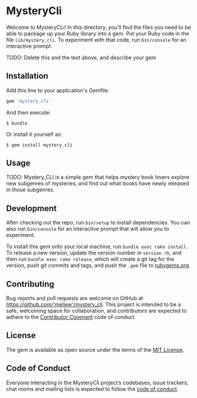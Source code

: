 # MysteryCli

Welcome to MysteryCLi! In this directory, you'll find the files you need to be able to package up your Ruby library into a gem. Put your Ruby code in the file `lib/mystery_cli`. To experiment with that code, run `bin/console` for an interactive prompt.

TODO: Delete this and the text above, and describe your gem

## Installation

Add this line to your application's Gemfile:

```ruby
gem 'mystery_cli'
```

And then execute:

    $ bundle

Or install it yourself as:

    $ gem install mystery_cli

## Usage

TODO: Mystery_CLI is a simple gem that helps mystery book lovers explore new subgenres of mysteries, and find out what books have newly released in those subgenres. 

## Development

After checking out the repo, run `bin/setup` to install dependencies. You can also run `bin/console` for an interactive prompt that will allow you to experiment.

To install this gem onto your local machine, run `bundle exec rake install`. To release a new version, update the version number in `version.rb`, and then run `bundle exec rake release`, which will create a git tag for the version, push git commits and tags, and push the `.gem` file to [rubygems.org](https://rubygems.org).

## Contributing

Bug reports and pull requests are welcome on GitHub at https://github.com/'meliew'/mystery_cli. This project is intended to be a safe, welcoming space for collaboration, and contributors are expected to adhere to the [Contributor Covenant](http://contributor-covenant.org) code of conduct.

## License

The gem is available as open source under the terms of the [MIT License](https://opensource.org/licenses/MIT).

## Code of Conduct

Everyone interacting in the MysteryCli project’s codebases, issue trackers, chat rooms and mailing lists is expected to follow the [code of conduct](https://github.com/'meliew'/mystery_cli/blob/master/CODE_OF_CONDUCT.md).
